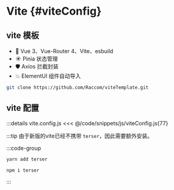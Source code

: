 # Vite {#viteConfig}

## vite 模板 

- 💪 Vue 3、Vue-Router 4、Vite、esbuild
- ☀️ Pinia 状态管理
- 🛡 Axios 拦截封装
- 💥 ElementUI 组件自动导入

```bash
git clone https://github.com/Raccom/viteTemplate.git
```

## vite 配置

:::details vite.config.js
<<< @/code/snippets/js/viteConfig.js{77}

:::tip
由于新版的vite已经不携带 `terser`，因此需要额外安装。

:::code-group

```bash [yarn]
yarn add terser
```

```bash [npm]
npm i terser
```

:::

